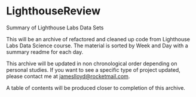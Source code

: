 # LighthouseReview
Summary of Lighthouse Labs Data Sets

This will be an archive of refactored and cleaned up code from Lighthouse Labs Data Science course. The material is sorted by Week and Day with a summary readme for each day.

This archive will be updated in non chronological order depending on personal studies. If you want to see a specific type of project updated, please contact me at jameslloyd@rocketmail.com.

A table of contents will be produced closer to completion of this archive.  
